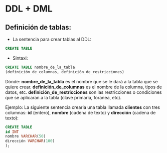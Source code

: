 # DDL + DML
## Definición de tablas:
- La sentencia para crear tablas al DDL:
```sql
CREATE TABLE
```

- Sintaxi:
```sql
CREATE TABLE nombre_de_la_tabla
(definición_de_columnas, definición_de_restricciones)
```

Dónde:
**nombre_de_la_tabla** es el nombre que se le dará a la tabla que se quiere crear.
**definición_de_columnas** es el nombre de la columna, tipos de datos, etc.
**definición_de_restricciones** son las restricciones o condiciones que se aplicaran a la tabla (clave primaria, foranea, etc).

Ejemplo:
La siguiente sentencia crearia una tabla llamada **clientes** con tres columnas: **id** (entero), **nombre** (cadena de texto) y **dirección** (cadena de texto):
```sql
CREATE TABLE 
id INT
nombre VARCHAR(50)
dirección VARCHAR(100)
);
```
